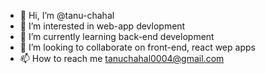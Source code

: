 - 👋 Hi, I’m @tanu-chahal
- 👀 I’m interested in web-app devlopment
- 🌱 I’m currently learning back-end development
- 💞️ I’m looking to collaborate on front-end, react wep apps
- 📫 How to reach me tanuchahal0004@gmail.com

<!---
tanu-chahal/tanu-chahal is a ✨ special ✨ repository because its `README.md` (this file) appears on your GitHub profile.
You can click the Preview link to take a look at your changes.
--->
